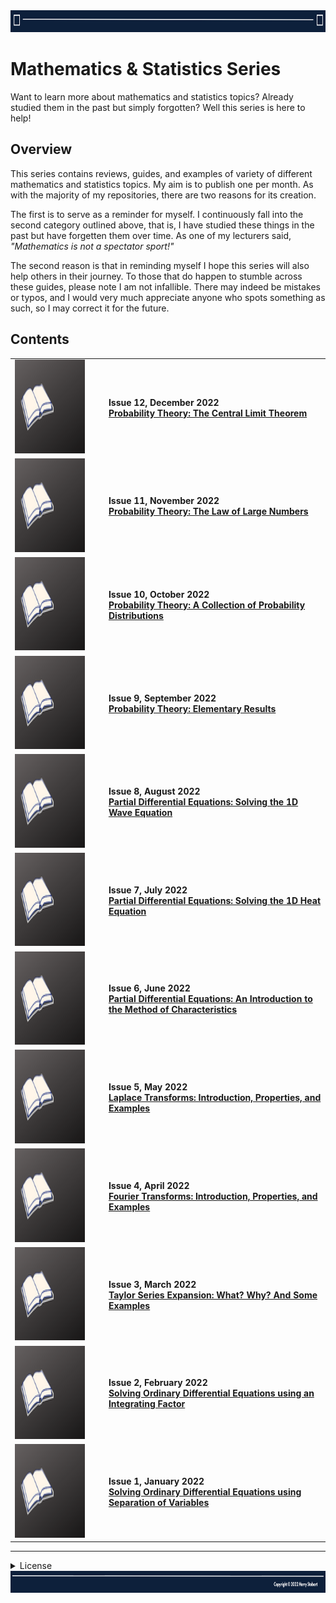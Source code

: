 <td>
<img src="images/Header1.png" style="width:1275px;height:35px">
</td>

# Mathematics & Statistics Series

Want to learn more about mathematics and statistics topics? Already studied them in the past but simply forgotten? Well this series is here to help!

## Overview

This series contains reviews, guides, and examples of variety of different mathematics and statistics topics. My aim is to publish one per month. As with the majority of my repositories, there are two reasons for its creation.

The first is to serve as a reminder for myself. I continuously fall into the second category outlined above, that is, I have studied these things in the past but have forgetten them over time. As one of my lecturers said, _"Mathematics is not a spectator sport!"_ 

The second reason is that in reminding myself I hope this series will also help others in their journey. To those that do happen to stumble across these guides, please note I am not infallible. There may indeed be mistakes or typos, and I would very much appreciate anyone who spots something as such, so I may correct it for the future.

## Contents
  <table>
  <tbody>

  <tr class="odd">
  <td align="center" valign="center">
  <img src="images/Simple.png" style="width:2.13889in;height:1.55726in" /></td>
  <td align="left" valign="center"><ul>
  <b>Issue 12, December 2022<b> <br>
  <a href="https://github.com/hjstobart/math-stat-series/blob/main/ms_issue12.pdf">Probability Theory: The Central Limit Theorem</a>
  </ul></td>
  </tr>

  <tr class="odd">
  <td align="center" valign="center">
  <img src="images/Simple.png" style="width:2.13889in;height:1.55726in" /></td>
  <td align="left" valign="center"><ul>
  <b>Issue 11, November 2022<b> <br>
  <a href="https://github.com/hjstobart/math-stat-series/blob/main/ms_issue10.pdf">Probability Theory: The Law of Large Numbers</a>
  </ul></td>
  </tr>

  <tr class="odd">
  <td align="center" valign="center">
  <img src="images/Simple.png" style="width:2.13889in;height:1.55726in" /></td>
  <td align="left" valign="center"><ul>
  <b>Issue 10, October 2022<b> <br>
  <a href="https://github.com/hjstobart/math-stat-series/blob/main/ms_issue11.pdf">Probability Theory: A Collection of Probability Distributions</a>
  </ul></td>
  </tr>

  <tr class="odd">
  <td align="center" valign="center">
  <img src="images/Simple.png" style="width:2.13889in;height:1.55726in" /></td>
  <td align="left" valign="center"><ul>
  <b>Issue 9, September 2022<b> <br>
  <a href="https://github.com/hjstobart/math-stat-series/blob/main/ms_issue9.pdf">Probability Theory: Elementary Results</a>
  </ul></td>
  </tr>

  <tr class="odd">
  <td align="center" valign="center">
  <img src="images/Simple.png" style="width:2.13889in;height:1.55726in" /></td>
  <td align="left" valign="center"><ul>
  <b>Issue 8, August 2022<b> <br>
  <a href="https://github.com/hjstobart/math-stat-series/blob/main/ms_issue8.pdf">Partial Differential Equations: Solving the 1D Wave Equation</a>
  </ul></td>
  </tr>
    
  <tr class="odd">
  <td align="center" valign="center">
  <img src="images/Simple.png" style="width:2.13889in;height:1.55726in" /></td>
  <td align="left" valign="center"><ul>
  <b>Issue 7, July 2022<b> <br>
  <a href="https://github.com/hjstobart/math-stat-series/blob/main/ms_issue7.pdf">Partial Differential Equations: Solving the 1D Heat Equation</a>
  </ul></td>
  </tr>

  <tr class="odd">
  <td align="center" valign="center">
  <img src="images/Simple.png" style="width:2.13889in;height:1.55726in" /></td>
  <td align="left" valign="center"><ul>
  <b>Issue 6, June 2022<b> <br>
  <a href="https://github.com/hjstobart/math-stat-series/blob/main/ms_issue6.pdf">Partial Differential Equations: An Introduction to the Method of Characteristics</a>
  </ul></td>
  </tr>
    
  <tr class="odd">
  <td align="center" valign="center">
  <img src="images/Simple.png" style="width:2.13889in;height:1.55726in" /></td>
  <td align="left" valign="center"><ul>
  <b>Issue 5, May 2022<b> <br>
  <a href="https://github.com/hjstobart/math-stat-series/blob/main/ms_issue5.pdf">Laplace Transforms: Introduction, Properties, and Examples</a>
  </ul></td>
  </tr>
    
  <tr class="odd">
  <td align="center" valign="center"> 
  <img src="images/Simple.png" style="width:2.13889in;height:1.55726in" /></td>
  <td align="left" valign="center"><ul>
  <b>Issue 4, April 2022<b> <br>
  <a href="https://github.com/hjstobart/math-stat-series/blob/main/ms_issue4.pdf">Fourier Transforms: Introduction, Properties, and Examples</a>
  </ul></td>
  </tr>
    
  <tr class="odd">
  <td align="center" valign="center">
  <img src="images/Simple.png" style="width:2.13889in;height:1.55726in" /></td>
  <td align="left" valign="center"><ul>
  <b>Issue 3, March 2022<b> <br>
  <a href="https://github.com/hjstobart/math-stat-series/blob/main/ms_issue3.pdf">Taylor Series Expansion: What? Why? And Some Examples</a>
  </ul></td>
  </tr>
   
  <tr class="odd">
  <td align="center" valign="center">
  <img src="images/Simple.png" style="width:2.13889in;height:1.55726in" /></td>
  <td align="left" valign="center"><ul>
  <b>Issue 2, February 2022<b> <br>
  <a href="https://github.com/hjstobart/math-stat-series/blob/main/ms_issue2.pdf">Solving Ordinary Differential Equations using an Integrating Factor</a>
  </ul></td>
  </tr>  
  
  <tr class="odd">
  <td align="center" valign="center">
  <img src="images/Simple.png" style="width:2.13889in;height:1.55726in" /></td>
  <td align="left" valign="center"><ul>
  <b>Issue 1, January 2022<b> <br>
  <a href="https://github.com/hjstobart/math-stat-series/blob/main/ms_issue1.pdf">Solving Ordinary Differential Equations using Separation of Variables</a>
  </ul></td>
  </tr>



  </tbody>
  </table>
    
---
<details><summary>License</summary>
<p>

__Copyright 2022 Harry Stobart__
  
_Permission is hereby granted, free of charge, to any person obtaining the underlying .TeX files, including without limitation the rights to use, copy, modify, merge, and/or distribute copies of the .TeX files._

_The above copyright notice and this permission notice shall serve as warning of the following condition:_

THE FILES ARE PROVIDED "AS IS", WITHOUT WARRANTY OF ANY KIND, EXPRESS OR IMPLIED, INCLUDING BUT NOT LIMITED TO THE WARRANTIES OF MERCHANTABILITY, FITNESS FOR A PARTICULAR PURPOSE AND NONINFRINGEMENT. IN NO EVENT SHALL THE AUTHORS OR COPYRIGHT HOLDERS BE LIABLE FOR ANY CLAIM, DAMAGES OR OTHER LIABILITY, WHETHER IN AN ACTION OF CONTRACT, TORT OR OTHERWISE, ARISING FROM, OUT OF OR IN CONNECTION WITH THE FILES OR THE USE OR OTHER DEALINGS IN THE FILES.

  </p>
  </details>
    
<td>
<img src="images/Footer1.png" style="width:1275px;height:35px">
</td>
